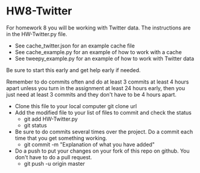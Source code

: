 # HW8-Twitter
For homework 8 you will be working with Twitter data.  The instructions are in the HW-Twitter.py file.

- See cache_twitter.json for an example cache file 
- See cache_example.py for an example of how to work with a cache
- See tweepy_example.py for an example of how to work with Twitter data

Be sure to start this early and get help early if needed.

Remember to do commits often and do at least 3 commits at least 4 hours apart unless you turn in the assignment at least 24 hours early, then you just need at least 3 commits and they don't have to be 4 hours apart.   
- Clone this file to your local computer
  git clone url 
- Add the modified file to your list of files to commit and check the status
  - git add HW-Twitter.py
  - git status
- Be sure to do commits several times over the project. Do a commit each time that you get something working.
  - git commit -m "Explanation of what you have added"
- Do a push to put your changes on your fork of this repo on github. You don't have to do a pull request.
  - git push -u origin master

